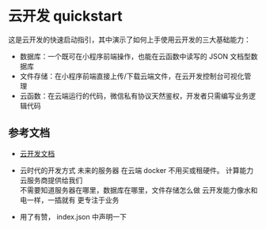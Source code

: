 # 云开发 quickstart

这是云开发的快速启动指引，其中演示了如何上手使用云开发的三大基础能力：

- 数据库：一个既可在小程序前端操作，也能在云函数中读写的 JSON 文档型数据库
- 文件存储：在小程序前端直接上传/下载云端文件，在云开发控制台可视化管理
- 云函数：在云端运行的代码，微信私有协议天然鉴权，开发者只需编写业务逻辑代码

## 参考文档

- [云开发文档](https://developers.weixin.qq.com/miniprogram/dev/wxcloud/basis/getting-started.html)


- 云时代的开发方式
  未来的服务器 在云端 docker 不用买或租硬件。
  计算能力 云服务商提供给我们  
  不需要知道服务器在哪里，数据库在哪里，文件存储怎么做
  云开发能力像水和电一样，一插就有
  更专注于业务
- 用了有赞，
  index.json 中声明一下